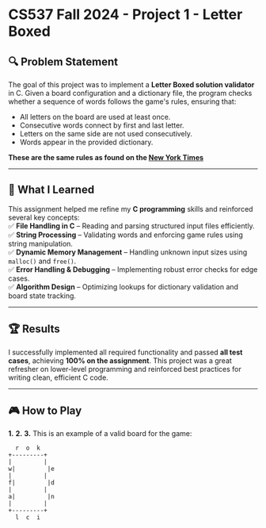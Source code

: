 # CS537 Fall 2024 - Project 1 - Letter Boxed

## 🔍 Problem Statement  
The goal of this project was to implement a **Letter Boxed solution validator** in C. Given a board configuration and a dictionary file, the program checks whether a sequence of words follows the game's rules, ensuring that:  
- All letters on the board are used at least once.  
- Consecutive words connect by first and last letter.  
- Letters on the same side are not used consecutively.  
- Words appear in the provided dictionary.

**These are the same rules as found on the [New York Times](https://www.nytimes.com/puzzles/letter-boxed)**

---

## 🎯 What I Learned  
This assignment helped me refine my **C programming** skills and reinforced several key concepts:  
✅ **File Handling in C** – Reading and parsing structured input files efficiently.  
✅ **String Processing** – Validating words and enforcing game rules using string manipulation.  
✅ **Dynamic Memory Management** – Handling unknown input sizes using `malloc()` and `free()`.  
✅ **Error Handling & Debugging** – Implementing robust error checks for edge cases.  
✅ **Algorithm Design** – Optimizing lookups for dictionary validation and board state tracking.  

---

## 🏆 Results  
I successfully implemented all required functionality and passed **all test cases**, achieving **100% on the assignment**. This project was a great refresher on lower-level programming and reinforced best practices for writing clean, efficient C code.  

---
## 🎮 How to Play
  **1.**
  **2.**
  **3.** This is an example of a valid board for the game: 
  ```
    r  o  k
  +---------+
  |         |
 w|         |e
  |         |
 f|         |d
  |         |
 a|         |n
  |         |
  +---------+
    l  c  i
```

